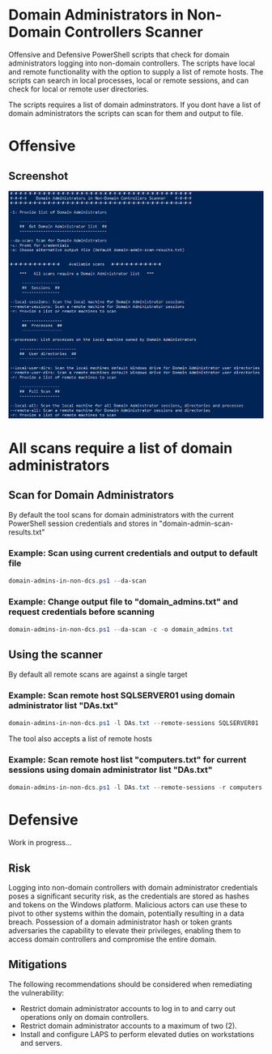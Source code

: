# Domain Administrators in Non-Domain Controllers Scanner

Offensive and Defensive PowerShell scripts that check for domain administrators logging into non-domain controllers. The scripts have local and remote functionality with the option to supply a list of remote hosts. The scripts can search in local processes, local or remote sessions, and can check for local or remote user directories. 

The scripts requires a list of domain adminstrators. If you dont have a list of domain administrators the scripts can scan for them and output to file.

# Offensive

## Screenshot

![alt text](/offensive/img/help.png)


# All scans require a list of domain administrators

## Scan for Domain Administrators

By default the tool scans for domain administrators with the current PowerShell session credentials and stores in "domain-admin-scan-results.txt"

### Example: Scan using current credentials and output to default file

```Powershell
domain-admins-in-non-dcs.ps1 --da-scan
```

### Example: Change output file to "domain_admins.txt" and request credentials before scanning

```Powershell
domain-admins-in-non-dcs.ps1 --da-scan -c -o domain_admins.txt
```

## Using the scanner

By default all remote scans are against a single target

### Example: Scan remote host SQLSERVER01 using domain administrator list "DAs.txt"

```PowerShell
domain-admins-in-non-dcs.ps1 -l DAs.txt --remote-sessions SQLSERVER01
```

The tool also accepts a list of remote hosts

### Example: Scan remote host list "computers.txt" for current sessions using domain administrator list "DAs.txt"

```PowerShell
domain-admins-in-non-dcs.ps1 -l DAs.txt --remote-sessions -r computers.txt
```

# Defensive

Work in progress...


## Risk
Logging into non-domain controllers with domain administrator credentials poses a significant security risk, as the credentials are stored as hashes and tokens on the Windows platform. Malicious actors can use these to pivot to other systems within the domain, potentially resulting in a data breach. Possession of a domain administrator hash or token grants adversaries the capability to elevate their privileges, enabling them to access domain controllers and compromise the entire domain.

## Mitigations
The following recommendations should be considered when remediating the vulnerability:
* Restrict domain administrator accounts to log in to and carry out operations only on domain controllers.
* Restrict domain administrator accounts to a maximum of two (2).
* Install and configure LAPS to perform elevated duties on workstations and servers.
